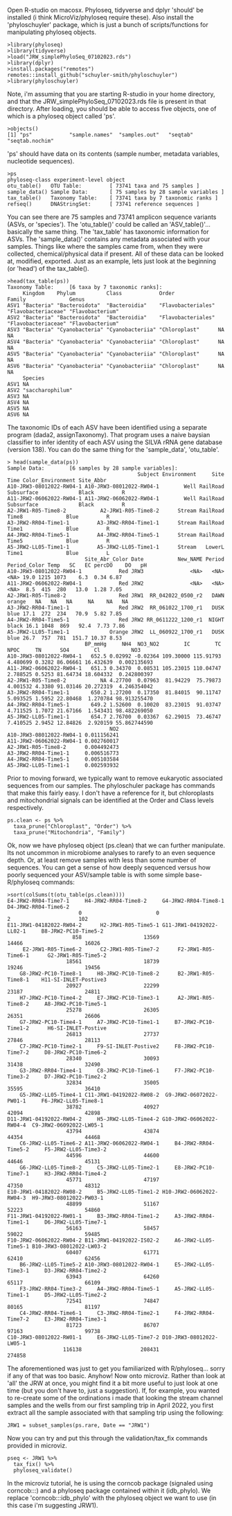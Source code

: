 Open R-studio on macosx. Phyloseq, tidyverse and dplyr 'should' be installed (i think MicroViz/phyloseq require these).
Also install the 'phyloschuyler' package, which is just a bunch of scripts/functions for manipulating phyloseq objects.
```
>library(phyloseq)
>library(tidyverse)
>load("JRW_simplePhyloSeq_07102023.rds")
>library(dplyr)
>install.packages("remotes")
remotes::install_github("schuyler-smith/phyloschuyler")
>library(phyloschuyler)
```
Note, i'm assuming that you are starting R-studio in your home directory, and that the JRW_simplePhyloSeq_07102023.rds file is present in that directory. 
After loading, you should be able to access five objects, one of which is a phyloseq object called 'ps'.
```
>objects()
[1] "ps"            "sample.names"  "samples.out"   "seqtab"        "seqtab.nochim"
```
'ps' should have data on its contents (sample number, metadata variables, nucleotide sequences).
```
>ps
phyloseq-class experiment-level object
otu_table()   OTU Table:         [ 73741 taxa and 75 samples ]
sample_data() Sample Data:       [ 75 samples by 28 sample variables ]
tax_table()   Taxonomy Table:    [ 73741 taxa by 7 taxonomic ranks ]
refseq()      DNAStringSet:      [ 73741 reference sequences ]
```
You can see there are 75 samples and 73741 amplicon sequence variants (ASVs, or 'species'). 
The 'otu_table()' could be called an 'ASV_table()'... basically the same thing. 
The 'tax_table' has taxonomic information for ASVs.
The 'sample_data()' contains any metadata associated with your samples. Things like where the samples came from, when they were collected, 
chemical/physical data if present.
All of these data can be looked at, modified, exported. 
Just as an example, lets just look at the beginning (or 'head') of the tax_table().
```
>head(tax_table(ps))
Taxonomy Table:     [6 taxa by 7 taxonomic ranks]:
     Kingdom    Phylum          Class            Order              Family              Genus           
ASV1 "Bacteria" "Bacteroidota"  "Bacteroidia"    "Flavobacteriales" "Flavobacteriaceae" "Flavobacterium"
ASV2 "Bacteria" "Bacteroidota"  "Bacteroidia"    "Flavobacteriales" "Flavobacteriaceae" "Flavobacterium"
ASV3 "Bacteria" "Cyanobacteria" "Cyanobacteriia" "Chloroplast"      NA                  NA              
ASV4 "Bacteria" "Cyanobacteria" "Cyanobacteriia" "Chloroplast"      NA                  NA              
ASV5 "Bacteria" "Cyanobacteria" "Cyanobacteriia" "Chloroplast"      NA                  NA              
ASV6 "Bacteria" "Cyanobacteria" "Cyanobacteriia" "Chloroplast"      NA                  NA              
     Species         
ASV1 NA              
ASV2 "saccharophilum"
ASV3 NA              
ASV4 NA              
ASV5 NA              
ASV6 NA
```
The taxonomic IDs of each ASV have been identified using a separate program (dada2, assignTaxonomy). That program 
uses a naive baysian classifier to infer identity of each ASV using the SILVA rRNA gene database (version 138).
You can do the same thing for the 'sample_data', 'otu_table'.
```
> head(sample_data(ps))
Sample Data:        [6 samples by 28 sample variables]:
                                          Subject Environment     Site       Time Color_Environment Site_Abbr
A10-JRW3-08012022-RW04-1 A10-JRW3-08012022-RW04-1        Well RailRoad Subsurface             Black         R
A11-JRW2-06062022-RW04-1 A11-JRW2-06062022-RW04-1        Well RailRoad Subsurface             Black         R
A2-JRW1-R05-Time8-2           A2-JRW1-R05-Time8-2      Stream RailRoad      Time8              Blue         R
A3-JRW2-RR04-Time1-1         A3-JRW2-RR04-Time1-1      Stream RailRoad      Time1              Blue         R
A4-JRW2-RR04-Time5-1         A4-JRW2-RR04-Time5-1      Stream RailRoad      Time5              Blue         R
A5-JRW2-LL05-Time1-1         A5-JRW2-LL05-Time1-1      Stream   LowerL      Time1              Blue         L
                         Site_Abr_Color Date           New_NAME Period Period_Color Temp   SC   EC percDO    DO   pH
A10-JRW3-08012022-RW04-1            Red JRW3               <NA>   <NA>         <NA> 19.0 1215 1073    6.3  0.34 6.87
A11-JRW2-06062022-RW04-1            Red JRW2               <NA>   <NA>         <NA>  8.5  415  280   13.0  1.28 7.05
A2-JRW1-R05-Time8-2                 Red JRW1  RR_042022_0500_r2   DAWN       orange   NA   NA   NA     NA    NA   NA
A3-JRW2-RR04-Time1-1                Red JRW2  RR_061022_1700_r1   DUSK         blue 17.1  272  234   70.9  5.82 7.85
A4-JRW2-RR04-Time5-1                Red JRW2 RR_0611222_1200_r1  NIGHT        black 16.1 1048  869   92.4  7.73 7.86
A5-JRW2-LL05-Time1-1             Orange JRW2  LL_060922_1700_r1   DUSK         blue 26.7  757  781  151.7 10.37 8.53
                         BP_mmHg     NH4  NO3_NO2        IC        TC     NPOC     TN      SO4        Cl          NO3
A10-JRW3-08012022-RW04-1   652.5 0.02992 -0.02364 109.30000 115.91793 4.480699 0.3282 86.06661 16.432639  0.002135693
A11-JRW2-06062022-RW04-1   651.3 0.34370  0.08531 105.23015 110.04747 2.788525 0.5253 81.64734 18.604332  0.242800397
A2-JRW1-R05-Time8-2           NA 4.27700  0.07963  81.94229  75.79873 4.001532 4.3380 91.03146 20.272319  4.246354042
A3-JRW2-RR04-Time1-1       650.2 1.27200  0.17350  81.84015  90.11747 5.093525 1.5952 22.80468  1.270784 98.913255470
A4-JRW2-RR04-Time5-1       649.2 1.52600  0.10020  83.23015  91.03747 4.711525 1.7072 21.67166  1.543431 98.482269050
A5-JRW2-LL05-Time1-1       654.7 2.76700  0.03367  62.29015  73.46747 7.410525 2.9452 12.84826  2.920159 55.862744590
                                 NO2
A10-JRW3-08012022-RW04-1 0.011156241
A11-JRW2-06062022-RW04-1 0.002760017
A2-JRW1-R05-Time8-2      0.004492473
A3-JRW2-RR04-Time1-1     0.006516773
A4-JRW2-RR04-Time5-1     0.005103584
A5-JRW2-LL05-Time1-1     0.002593932
```
Prior to moving forward, we typically want to remove eukaryotic associated sequences from our samples.
The phyloschuler package has commands that make this fairly easy. 
I don't have a reference for it, but chloroplasts and mitochondrial signals can be identified at the Order and Class levels
respectively. 
```
ps.clean <- ps %>%
  taxa_prune("Chloroplast", "Order") %>%
  taxa_prune("Mitochondria", "Family")
```
Ok, now we have phyloseq object (ps.clean) that we can further manipulate. Its not uncommon in microbiome 
analyses to rarefy to an even sequence depth. Or, at least remove samples with less than some number of sequences.
You can get a sense of how deeply sequenced versus how poorly sequenced your ASV/sample table is with some simple base-R/phyloseq commands:
```
>sort(colSums(t(otu_table(ps.clean))))
E4-JRW2-RR04-Time7-1     H4-JRW2-RR04-Time8-2     G4-JRW2-RR04-Time8-1     D4-JRW2-RR04-Time6-2 
                       0                        0                        2                      102 
E11-JRW1-04182022-RW04-2      H2-JRW1-R05-Time5-1 G11-JRW1-04192022-LL02-1     B8-JRW2-PC10-Time5-2 
                     858                    13569                    14466                    16026 
     E2-JRW1-R05-Time6-2      C2-JRW1-R05-Time7-2      F2-JRW1-R05-Time6-1      G2-JRW1-R05-Time5-2 
                   18561                    18739                    19246                    19456 
    G8-JRW2-PC10-Time8-1     H8-JRW2-PC10-Time8-2      B2-JRW1-R05-Time8-1    H11-SI-INLET-Postive3 
                   20927                    22299                    23187                    24811 
    H7-JRW2-PC10-Time4-2     E7-JRW2-PC10-Time3-1      A2-JRW1-R05-Time8-2     A8-JRW2-PC10-Time5-1 
                   25278                    26305                    26351                    26606 
    G7-JRW2-PC10-Time4-1     A7-JRW2-PC10-Time1-1     B7-JRW2-PC10-Time1-2      H6-SI-INLET-Postive 
                   26813                    27737                    27846                    28113 
    C7-JRW2-PC10-Time2-1     F9-SI-INLET-Postive2     F8-JRW2-PC10-Time7-2     D8-JRW2-PC10-Time6-2 
                   28340                    30093                    31438                    32490 
    G3-JRW2-RR04-Time4-1     C8-JRW2-PC10-Time6-1     F7-JRW2-PC10-Time3-2     D7-JRW2-PC10-Time2-2 
                   32834                    35005                    35595                    36410 
    G5-JRW2-LL05-Time4-1 C11-JRW1-04192022-RW08-2  G9-JRW2-06072022-PW01-1     F6-JRW2-LL05-Time8-1 
                   38782                    40927                    42094                    42898 
D11-JRW1-04192022-RW04-2     H5-JRW2-LL05-Time4-2 G10-JRW2-06062022-RW04-4  C9-JRW2-06092022-LW05-1 
                   43794                    43874                    44354                    44468 
    C6-JRW2-LL05-Time6-2 A11-JRW2-06062022-RW04-1     B4-JRW2-RR04-Time5-2     F5-JRW2-LL05-Time3-2 
                   44596                    44600                    44646                    45131 
    G6-JRW2-LL05-Time8-2     C5-JRW2-LL05-Time2-1     E8-JRW2-PC10-Time7-1     H3-JRW2-RR04-Time4-2 
                   45771                    47197                    47350                    48312 
E10-JRW1-04182022-RW08-2     B5-JRW2-LL05-Time1-2 H10-JRW2-06062022-RW04-3  H9-JRW3-08012022-PW03-1 
                   48899                    51167                    52223                    54860 
F11-JRW1-04192022-RW01-1     B3-JRW2-RR04-Time1-2     A3-JRW2-RR04-Time1-1     D6-JRW2-LL05-Time7-1 
                   56163                    58457                    59022                    59485 
F10-JRW2-06062022-RW04-2 B11-JRW1-04192022-IS02-2     A6-JRW2-LL05-Time5-1 B10-JRW3-08012022-LW03-2 
                   60407                    61771                    62410                    62456 
    B6-JRW2-LL05-Time5-2 A10-JRW3-08012022-RW04-1     E5-JRW2-LL05-Time3-1     D3-JRW2-RR04-Time2-2 
                   63943                    64260                    65117                    66109 
    F3-JRW2-RR04-Time3-2     A4-JRW2-RR04-Time5-1     A5-JRW2-LL05-Time1-1     D5-JRW2-LL05-Time2-2 
                   72541                    74847                    80165                    81197 
    C4-JRW2-RR04-Time6-1     C3-JRW2-RR04-Time2-1     F4-JRW2-RR04-Time7-2     E3-JRW2-RR04-Time3-1 
                   81723                    86707                    97163                    99738 
C10-JRW3-08012022-RW01-1     E6-JRW2-LL05-Time7-2 D10-JRW3-08012022-LW05-1 
                  116138                   208431                   274858
```
The aforementioned was just to get you familiarized with R/phyloseq... sorry if any of that was too basic.
Anyhow! Now onto microviz. 
Rather than look at 'all' the JRW at once, you might find it a bit more useful to just look at one time (but you don't have to, just a suggestion).
If, for example, you wanted to re-create some of the ordinations i made that looking the stream channel samples and the wells from our
first sampling trip in April 2022, you first extract all the sample associated with that sampling trip using the following:
```
JRW1 = subset_samples(ps.rare, Date == "JRW1")
```
Now you can try and put this through the validation/tax_fix commands provided in microviz.

```
pseq <- JRW1 %>%
  tax_fix() %>%
  phyloseq_validate()
```
In the microviz tutorial, he is using the corncob package (signaled using corncob:::) and a phyloseq package contained within it (idb_phylo). 
We replace 'corncob:::idb_phylo' with the phyloseq object we want to use (in this case i'm suggesting JRW1). 
